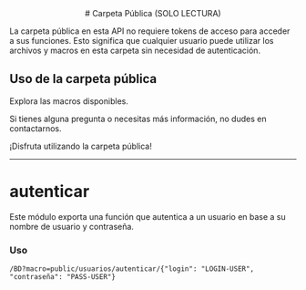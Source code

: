 <center>
# Carpeta Pública (SOLO LECTURA)
</center>

La carpeta pública en esta API no requiere tokens de acceso para acceder a sus funciones. Esto significa que cualquier usuario puede utilizar los archivos y macros en esta carpeta sin necesidad de autenticación.

## Uso de la carpeta pública

Explora las macros disponibles.

Si tienes alguna pregunta o necesitas más información, no dudes en contactarnos.

¡Disfruta utilizando la carpeta pública!

-----

# autenticar

Este módulo exporta una función que autentica a un usuario en base a su nombre de usuario y contraseña.

### Uso
```
/BD?macro=public/usuarios/autenticar/{"login": "LOGIN-USER", "contraseña": "PASS-USER"}
```